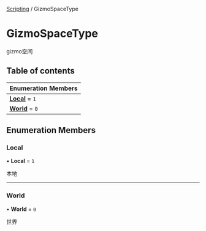 [Scripting](../groups/Scripting.Scripting.md) / GizmoSpaceType

# GizmoSpaceType <Badge type="tip" text="Enumeration" /> <Score text="GizmoSpaceType" />

gizmo空间

## Table of contents

| Enumeration Members |
| :-----|
| **[Local](MobileEditor.GizmoSpaceType.md#local)** = ``1`` <br> |
| **[World](MobileEditor.GizmoSpaceType.md#world)** = ``0`` <br> |

## Enumeration Members

### Local <Score text="Local" /> 

• **Local** = ``1``

本地

___

### World <Score text="World" /> 

• **World** = ``0``

世界
